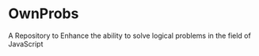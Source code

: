 # OwnProbs
A Repository to Enhance the ability to solve logical problems in the field of JavaScript
